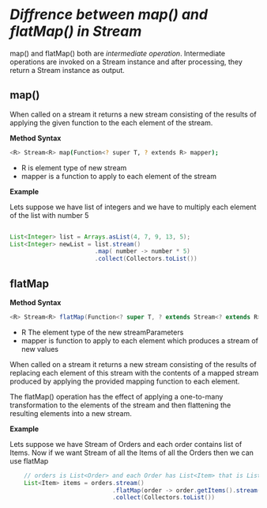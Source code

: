 
# _Diffrence between map() and flatMap() in Stream_

map() and flatMap() both are _intermediate operation_. Intermediate operations are invoked on a Stream instance and after processing, they return a Stream instance as output.

   ## map() ##
   
   When called on a stream it returns a new stream consisting of the results of applying the given function to the each element of the stream.
   
   **Method Syntax**
   
   ```sh
   <R> Stream<R> map(Function<? super T, ? extends R> mapper);
   ```
   * R is element type of new stream
   * mapper is a function to apply to each element of the stream
   
   **Example**
   
   Lets suppose we have list of integers and we have to multiply each element of the list with number 5
   
   ```java

   List<Integer> list = Arrays.asList(4, 7, 9, 13, 5);
   List<Integer> newList = list.stream()
                           .map( number -> number * 5)
						   .collect(Collectors.toList())
   
   ```
	  
   ## flatMap ##
   
   **Method Syntax**
   
   ```java
   <R> Stream<R> flatMap(Function<? super T, ? extends Stream<? extends R>> mapper);
   ```
   
   * R The element type of the new streamParameters
   * mapper is function to apply to each element which produces a stream of new values
   
   When called on a stream it returns a new stream consisting of the results of replacing each element of this stream with the contents of a mapped stream produced by applying the provided mapping function to each element.
   
   The flatMap() operation has the effect of applying a one-to-many transformation to the elements of the stream and then flattening the resulting elements into a new stream. 
   
   **Example**
   
   Lets suppose we have Stream of Orders and each order contains list of Items. Now if we want Stream of all the Items of all the Orders then we can use flatMap
  

```java
    // orders is List<Order> and each Order has List<Item> that is List of Item
	List<Item> items = orders.stream()
	                         .flatMap(order -> order.getItems().stream())
							 .collect(Collectors.toList())
```

   
   